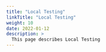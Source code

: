 ```yaml
---
title: "Local Testing"
linkTitle: "Local Testing"
weight: 10
date: 2022-01-12
description: >
  This page describes Local Testing
---
```


